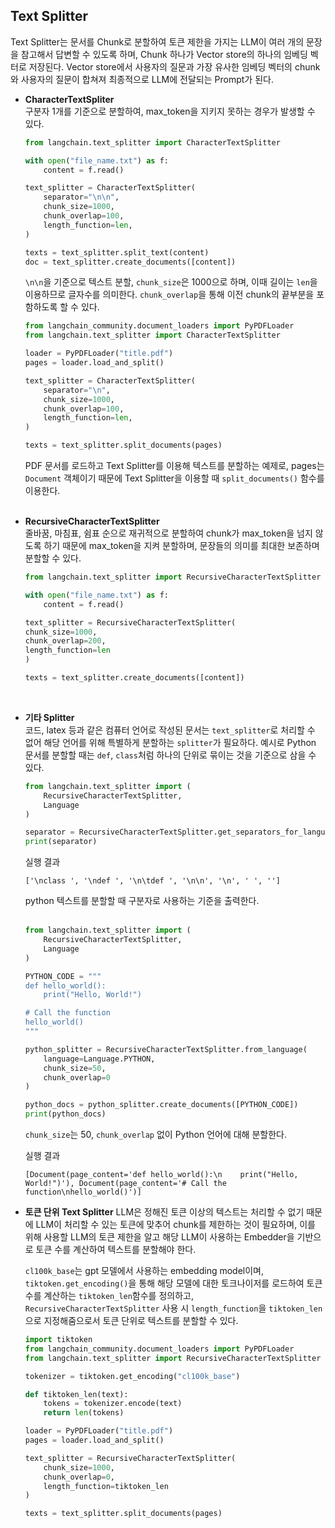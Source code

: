 ## Text Splitter
Text Splitter는 문서를 Chunk로 분할하여 토큰 제한을 가지는 LLM이 여러 개의 문장을 참고해서 답변할 수 있도록 하며, Chunk 하나가 Vector store의 하나의 임베딩 벡터로 저장된다. Vector store에서 사용자의 질문과 가장 유사한 임베딩 벡터의 chunk와 사용자의 질문이 합쳐져 최종적으로 LLM에 전달되는 Prompt가 된다.

- <strong>CharacterTextSpliter</strong>
</br>구분자 1개를 기준으로 분할하여, max_token을 지키지 못하는 경우가 발생할 수 있다.

    ```python
    from langchain.text_splitter import CharacterTextSplitter

    with open("file_name.txt") as f:
        content = f.read()

    text_splitter = CharacterTextSplitter(
        separator="\n\n",
        chunk_size=1000,
        chunk_overlap=100,
        length_function=len,
    )

    texts = text_splitter.split_text(content)
    doc = text_splitter.create_documents([content])
    ```
    `\n\n`을 기준으로 텍스트 분할, `chunk_size`은 1000으로 하며, 이때 길이는 `len`을 이용하므로 글자수를 의미한다. `chunk_overlap`을 통해 이전 chunk의 끝부분을 포함하도록 할 수 있다.

    ```python
    from langchain_community.document_loaders import PyPDFLoader
    from langchain.text_splitter import CharacterTextSplitter

    loader = PyPDFLoader("title.pdf")
    pages = loader.load_and_split()

    text_splitter = CharacterTextSplitter(
        separator="\n",
        chunk_size=1000,
        chunk_overlap=100,
        length_function=len,
    )

    texts = text_splitter.split_documents(pages)
    ```
    PDF 문서를 로드하고 Text Splitter를 이용해 텍스트를 분할하는 예제로, pages는 `Document` 객체이기 때문에 Text Splitter을 이용할 때 `split_documents()` 함수를 이용한다.
</br></br>
- <strong>RecursiveCharacterTextSplitter</strong>
</br>줄바꿈, 마침표, 쉼표 순으로 재귀적으로 분할하여 chunk가 max_token을 넘지 않도록 하기 때문에 max_token을 지켜 분할하며, 문장들의 의미를 최대한 보존하며 분할할 수 있다.

    ```python
    from langchain.text_splitter import RecursiveCharacterTextSplitter

    with open("file_name.txt") as f:
        content = f.read()

    text_splitter = RecursiveCharacterTextSplitter(
    chunk_size=1000,
    chunk_overlap=200,
    length_function=len
    )

    texts = text_splitter.create_documents([content])
    ```
    </br>
- <strong>기타 Splitter</strong>
</br>코드, latex 등과 같은 컴퓨터 언어로 작성된 문서는 `text_splitter`로 처리할 수 없어 해당 언어를 위해 특별하게 분할하는 `splitter`가 필요하다. 예시로 Python 문서를 분할할 때는 `def`, `class`처럼 하나의 단위로 묶이는 것을 기준으로 삼을 수 있다.

    ```python
    from langchain.text_splitter import (
        RecursiveCharacterTextSplitter,
        Language
    )

    separator = RecursiveCharacterTextSplitter.get_separators_for_language(Language.PYTHON)
    print(separator)
    ```

    실행 결과
    ```
    ['\nclass ', '\ndef ', '\n\tdef ', '\n\n', '\n', ' ', '']
    ```
    python 텍스트를 분할할 때 구분자로 사용하는 기준을 출력한다.
</br></br>

    ```python
    from langchain.text_splitter import (
        RecursiveCharacterTextSplitter,
        Language
    )

    PYTHON_CODE = """
    def hello_world():
        print("Hello, World!")

    # Call the function
    hello_world()
    """

    python_splitter = RecursiveCharacterTextSplitter.from_language(
        language=Language.PYTHON, 
        chunk_size=50,
        chunk_overlap=0
    )

    python_docs = python_splitter.create_documents([PYTHON_CODE])
    print(python_docs)
    ```
    `chunk_size`는 50, `chunk_overlap` 없이 Python 언어에 대해 분할한다.


    실행 결과
    ```
    [Document(page_content='def hello_world():\n    print("Hello, World!")'), Document(page_content='# Call the function\nhello_world()')]
    ```

- <strong>토큰 단위 Text Splitter</strong>
LLM은 정해진 토큰 이상의 텍스트는 처리할 수 없기 때문에 LLM이 처리할 수 있는 토큰에 맞추어 chunk를 제한하는 것이 필요하며, 이를 위해 사용할 LLM의 토큰 제한을 알고 해당 LLM이 사용하는 Embedder을 기반으로 토큰 수를 계산하여 텍스트를 분할해야 한다.

    `cl100k_base`는 gpt 모델에서 사용하는 embedding model이며, `tiktoken.get_encoding()`을 통해 해당 모델에 대한 토크나이저를 로드하여 토큰 수를 계산하는 `tiktoken_len`함수를 정의하고, `RecursiveCharacterTextSplitter` 사용 시 `length_function`을 `tiktoken_len`으로 지정해줌으로서 토큰 단위로 텍스트를 분할할 수 있다.
    
    ```python
    import tiktoken
    from langchain_community.document_loaders import PyPDFLoader
    from langchain.text_splitter import RecursiveCharacterTextSplitter

    tokenizer = tiktoken.get_encoding("cl100k_base")
    
    def tiktoken_len(text):
        tokens = tokenizer.encode(text)
        return len(tokens)
    
    loader = PyPDFLoader("title.pdf")
    pages = loader.load_and_split()
    
    text_splitter = RecursiveCharacterTextSplitter(
        chunk_size=1000,
        chunk_overlap=0,
        length_function=tiktoken_len
    )

    texts = text_splitter.split_documents(pages)
    ```